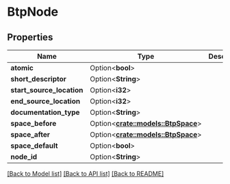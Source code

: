 # BtpNode

## Properties

Name | Type | Description | Notes
------------ | ------------- | ------------- | -------------
**atomic** | Option<**bool**> |  | [optional]
**short_descriptor** | Option<**String**> |  | [optional]
**start_source_location** | Option<**i32**> |  | [optional]
**end_source_location** | Option<**i32**> |  | [optional]
**documentation_type** | Option<**String**> |  | [optional]
**space_before** | Option<[**crate::models::BtpSpace**](BTPSpace.md)> |  | [optional]
**space_after** | Option<[**crate::models::BtpSpace**](BTPSpace.md)> |  | [optional]
**space_default** | Option<**bool**> |  | [optional]
**node_id** | Option<**String**> |  | [optional]

[[Back to Model list]](../README.md#documentation-for-models) [[Back to API list]](../README.md#documentation-for-api-endpoints) [[Back to README]](../README.md)


